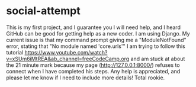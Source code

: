# social-attempt
This is my first project, and I guarantee you I will need help, and I heard GitHub can be good for getting help as a new coder. I am using Django.
My current issue is that my command prompt giving me a "ModuleNotFound" error, stating that "No module named 'core.urls'"
I am trying to follow this tutorial https://www.youtube.com/watch?v=xSUm6iMtREA&ab_channel=freeCodeCamp.org and am stuck at about the 21 minute mark because my page (http://127.0.0.1:8000/) refuses to connect when I have completed his steps. Any help is appreciated, and please let me know if I need to include more details! Total rookie.
